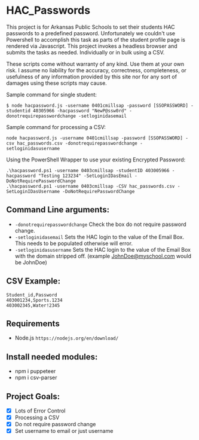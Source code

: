 # HAC_Passwords

This project is for Arkansas Public Schools to set their students HAC passwords to a predefined password.  Unfortunately we couldn't use Powershell to accomplish this task as parts of the student profile page is rendered via Javascript. This project invokes a headless browser and submits the tasks as needed. Individually or in bulk using a CSV.

These scripts come without warranty of any kind. Use them at your own risk. I assume no liability for the accuracy, correctness, completeness, or usefulness of any information provided by this site nor for any sort of damages using these scripts may cause.

Sample command for single student:
````
$ node hacpassword.js -username 0401cmillsap -password [SSOPASSWORD] -studentid 40305966 -hacpassword "NewP@ssw0rd" -donotrequirepasswordchange -setloginidasemail
````

Sample command for processing a CSV:
````
node hacpassword.js -username 0401cmillsap -password [SSOPASSWORD] -csv hac_passwords.csv -donotrequirepasswordchange -setloginidasusername
````

Using the PowerShell Wrapper to use your existing Encrypted Password:
````
.\hacpassword.ps1 -username 0403cmillsap -studentID 403005966 -hacpassword "Testing 123234" -SetLoginIDasEmail -DoNotRequirePasswordChange
.\hacpassword.ps1 -username 0403cmillsap -CSV hac_passwords.csv -SetLoginIDasUsername -DoNotRequirePasswordChange
````

## Command Line arguments:
- `-donotrequirepasswordchange` Check the box do not require password change.
- `-setloginidasemail` Sets the HAC login to the value of the Email Box. This needs to be populated otherwise will error.
- `-setloginidasusername` Sets the HAC login to the value of the Email Box with the domain stripped off. (example JohnDoe@myschool.com would be JohnDoe)

## CSV Example:
````
Student_id,Password
403001234,Sports.1234
403002345,Water!2345
````

## Requirements
* Node.js `https://nodejs.org/en/download/`

## Install needed modules:
* npm i puppeteer
* npm i csv-parser

## Project Goals:
- [x] Lots of Error Control
- [x] Processing a CSV
- [X] Do not require password change
- [x] Set username to email or just username

